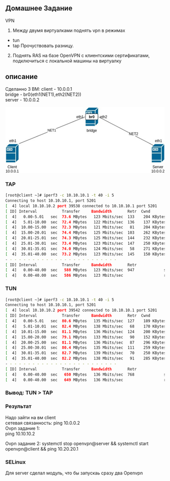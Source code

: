 ## Домашнее Задание
VPN
1. Между двумя виртуалками поднять vpn в режимах
- tun
- tap
Прочуствовать разницу.

2. Поднять RAS на базе OpenVPN с клиентскими сертификатами, подключиться с локальной машины на виртуалку

## описание  
Сделанно 3 ВМ:
client - 10.0.0.1  
bridge - br0(eth1(NET1),eth2(NET2))  
server - 10.0.0.2  

![](draw0.jpg)


### TAP
```BASH
[root@client ~]# iperf3 -c 10.10.10.1 -t 40 -i 5
Connecting to host 10.10.10.1, port 5201
[  4] local 10.10.10.2 port 39538 connected to 10.10.10.1 port 5201
[ ID] Interval           Transfer     Bandwidth       Retr  Cwnd
[  4]   0.00-5.01   sec  73.6 MBytes   123 Mbits/sec  133    204 KBytes       
[  4]   5.01-10.00  sec  72.4 MBytes   122 Mbits/sec  136    137 KBytes       
[  4]  10.00-15.00  sec  72.3 MBytes   121 Mbits/sec   81    204 KBytes       
[  4]  15.00-20.01  sec  74.4 MBytes   125 Mbits/sec  103    262 KBytes       
[  4]  20.01-25.01  sec  74.3 MBytes   125 Mbits/sec  144    232 KBytes       
[  4]  25.01-30.01  sec  73.4 MBytes   123 Mbits/sec  147    250 KBytes       
[  4]  30.01-35.01  sec  74.0 MBytes   124 Mbits/sec   58    271 KBytes       
[  4]  35.01-40.00  sec  73.2 MBytes   123 Mbits/sec  145    150 KBytes       
- - - - - - - - - - - - - - - - - - - - - - - - -
[ ID] Interval           Transfer     Bandwidth       Retr
[  4]   0.00-40.00  sec   588 MBytes   123 Mbits/sec  947             sender
[  4]   0.00-40.00  sec   586 MBytes   123 Mbits/sec                  receiver
```
### TUN
```BASH
[root@client ~]# iperf3 -c 10.10.10.1 -t 40 -i 5                                     
Connecting to host 10.10.10.1, port 5201                                             
[  4] local 10.10.10.2 port 39542 connected to 10.10.10.1 port 5201                  
[ ID] Interval           Transfer     Bandwidth       Retr  Cwnd                     
[  4]   0.00-5.01   sec  80.6 MBytes   135 Mbits/sec  127    189 KBytes              
[  4]   5.01-10.01  sec  82.4 MBytes   138 Mbits/sec   68    170 KBytes              
[  4]  10.01-15.00  sec  81.1 MBytes   136 Mbits/sec  124    200 KBytes              
[  4]  15.00-20.00  sec  79.1 MBytes   133 Mbits/sec   90    152 KBytes              
[  4]  20.00-25.00  sec  81.1 MBytes   136 Mbits/sec   87    296 KBytes              
[  4]  25.00-30.01  sec  80.4 MBytes   135 Mbits/sec  111    259 KBytes              
[  4]  30.01-35.01  sec  82.7 MBytes   139 Mbits/sec   70    250 KBytes              
[  4]  35.01-40.00  sec  82.2 MBytes   138 Mbits/sec   91    285 KBytes              
- - - - - - - - - - - - - - - - - - - - - - - - -                                    
[ ID] Interval           Transfer     Bandwidth       Retr                           
[  4]   0.00-40.00  sec   650 MBytes   136 Mbits/sec  768             sender         
[  4]   0.00-40.00  sec   649 MBytes   136 Mbits/sec                  receiver 
```
### Вывод: TUN > TAP


### Результат  
Надо зайти на вм client   
сетевая связанность: ping 10.0.0.2  
Ovpn задание 1:   
ping 10.10.10.2  
   
Ovpn задание 2:
systemctl stop openvpn@server && systemctl start openvpn@client && ping 10.20.20.1  

### SELinux
Для server сделал модуль, что бы запускаь сразу два Openvpn



